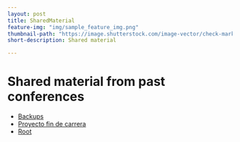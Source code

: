 ```yaml
---
layout: post
title: SharedMaterial
feature-img: "img/sample_feature_img.png"
thumbnail-path: "https://image.shutterstock.com/image-vector/check-mark-vector-icon-green-260nw-1326165008.jpg"
short-description: Shared material

---
```

# Shared material from past conferences

- [Backups](https://onedrive.live.com/?id=E1CF79E59F54ABED%211407527&cid=E1CF79E59F54ABED)
- [Proyecto fin de carrera](https://onedrive.live.com/?id=E1CF79E59F54ABED%2121263&cid=E1CF79E59F54ABED)
- [Root](https://onedrive.live.com/?id=E1CF79E59F54ABED%2113015&cid=E1CF79E59F54ABED)